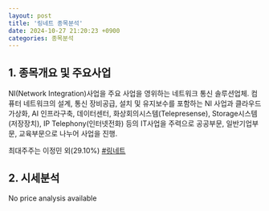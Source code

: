 ```yaml
---
layout: post
title: '링네트 종목분석'
date: 2024-10-27 21:20:23 +0900
categories: 종목분석
---
```


## 1. 종목개요 및 주요사업

NI(Network Integration)사업을 주요 사업을 영위하는 네트워크 통신 솔루션업체. 컴퓨터 네트워크의 설계, 통신 장비공급, 설치 및 유지보수를 포함하는 NI 사업과 클라우드 가상화, AI 인프라구축, 데이터센터, 화상회의시스템(Telepresense), Storage시스템(저장장치), IP Telephony(인터넷전화) 등의 IT사업을 주력으로 공공부문, 일반기업부문, 교육부문으로 나누어 사업을 진행.

최대주주는 이정민 외(29.10%)
[#링네트](#)

## 2. 시세분석

No price analysis available
